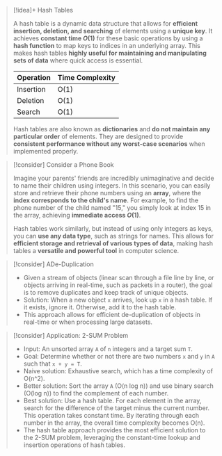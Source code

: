 > [!idea]+ Hash Tables
> 
> A hash table is a dynamic data structure that allows for **efficient insertion, deletion, and searching** of elements using a **unique key**. It achieves **constant time $O(1)$** for these basic operations by using a **hash function** to map keys to indices in an underlying array. This makes hash tables **highly useful for maintaining and manipulating sets of data** where quick access is essential.
>
> | Operation | Time Complexity |
> |-----------|----------------|
> | Insertion | O(1)           |
> | Deletion  | O(1)           |
> | Search    | O(1)           |
>
> Hash tables are also known as **dictionaries** and **do not maintain any particular order** of elements. They are designed to provide **consistent performance without any worst-case scenarios** when implemented properly.

> [!consider] Consider a Phone Book
>
> Imagine your parents' friends are incredibly unimaginative and decide to name their children using integers. In this scenario, you can easily store and retrieve their phone numbers using an **array**, where the **index corresponds to the child's name**. For example, to find the phone number of the child named "15," you simply look at index 15 in the array, achieving **immediate access $O(1)$**.
>
> Hash tables work similarly, but instead of using only integers as keys, you can **use any data type**, such as strings for names. This allows for **efficient storage and retrieval of various types of data**, making hash tables a **versatile and powerful tool** in computer science.

> [!consider] ADe-Duplication
>
> - Given a stream of objects (linear scan through a file line by line, or objects arriving in real-time, such as packets in a router), the goal is to remove duplicates and keep track of unique objects.
> - Solution: When a new object `x` arrives, look up `x` in a hash table. If it exists, ignore it. Otherwise, add it to the hash table.
> - This approach allows for efficient de-duplication of objects in real-time or when processing large datasets.

> [!consider] Application: 2-SUM Problem
>
> - Input: An unsorted array `A` of `n` integers and a target sum `T`.
> - Goal: Determine whether or not there are two numbers `x` and `y` in `A` such that `x + y = T`.
> - Naive solution: Exhaustive search, which has a time complexity of O(n^2).
> - Better solution: Sort the array `A` (O(n log n)) and use binary search (O(log n)) to find the complement of each number.
> - Best solution: Use a hash table. For each element in the array, search for the difference of the target minus the current number. This operation takes constant time. By iterating through each number in the array, the overall time complexity becomes O(n).
> - The hash table approach provides the most efficient solution to the 2-SUM problem, leveraging the constant-time lookup and insertion operations of hash tables.